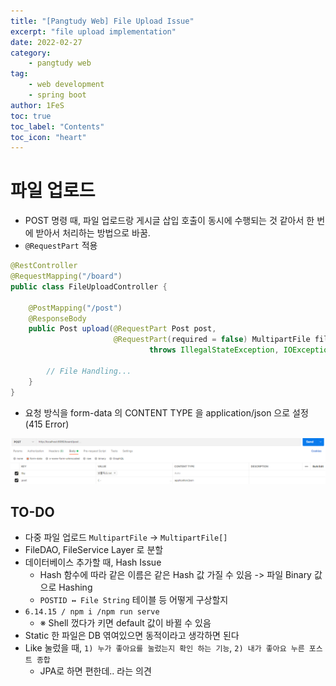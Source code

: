 ```yaml
---
title: "[Pangtudy Web] File Upload Issue"
excerpt: "file upload implementation"
date: 2022-02-27
category:
    - pangtudy web
tag:
    - web development
    - spring boot
author: 1FeS
toc: true
toc_label: "Contents"
toc_icon: "heart"
---
```


# 파일 업로드

- POST 명령 때, 파일 업로드랑 게시글 삽입 호출이 동시에 수행되는 것 같아서 한 번에 받아서 처리하는 방법으로 바꿈.
- `@RequestPart` 적용
```java
@RestController
@RequestMapping("/board")
public class FileUploadController {
	
	@PostMapping("/post")
	@ResponseBody
	public Post upload(@RequestPart Post post, 
					   @RequestPart(required = false) MultipartFile file) 
							   throws IllegalStateException, IOException {
		
		// File Handling...
	}
}
```
- 요청 방식을 form-data 의 CONTENT TYPE 을 application/json 으로 설정 (415 Error)
<img src="/_img/2022-02-27/post.png">

## TO-DO

- 다중 파일 업로드 `MultipartFile` → `MultipartFile[]`
- FileDAO, FileService Layer 로 분할
- 데이터베이스 추가할 때, Hash Issue
    - Hash 함수에 따라 같은 이름은 같은 Hash 값 가질 수 있음 -> 파일 Binary 값으로 Hashing
    - `POSTID ↔ File String` 테이블 등 어떻게 구상할지
- `6.14.15 / npm i /npm run serve`
    - ※ Shell 껐다가 키면 default 값이 바뀔 수 있음
- Static 한 파일은 DB 엮여있으면 동적이라고 생각하면 된다
- Like 눌렀을 때, `1) 누가 좋아요를 눌렀는지 확인 하는 기능`, `2) 내가 좋아요 누른 포스트 종합`
    - JPA로 하면 편한데.. 라는 의견
